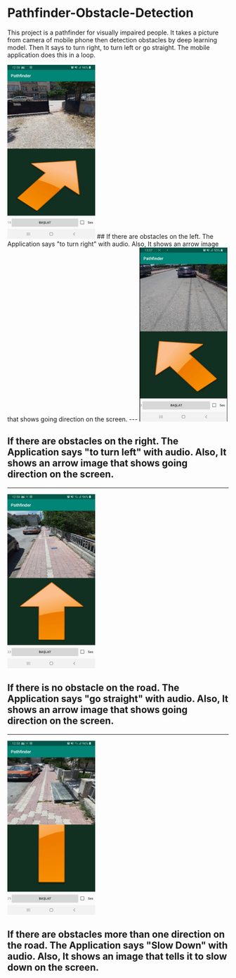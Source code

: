 # Pathfinder-Obstacle-Detection
This project is a pathfinder for visually impaired people. It takes a picture from camera of mobile phone then detection obstacles by deep learning model. Then It says to turn right, to turn left or go straight. The mobile application does this in a loop. 

<img src="https://github.com/mehmetolg/Pathfinder-Obstacle-Detection/blob/master/4.jpeg" width="200" height="395">
## If there are obstacles on the left. The Application says "to turn right" with audio. Also, It shows an arrow image that shows going direction on the screen.
---
<img src="https://github.com/mehmetolg/Pathfinder-Obstacle-Detection/blob/master/2.jpeg" width="200" height="395">

## If there are obstacles on the right. The Application says "to turn left" with audio. Also, It shows an arrow image that shows going direction on the screen.
---
<img src="https://github.com/mehmetolg/Pathfinder-Obstacle-Detection/blob/master/1.jpeg" width="200" height="395">

## If there is no obstacle on the road. The Application says "go straight" with audio. Also, It shows an arrow image that shows going direction on the screen.
---

<img src="https://github.com/mehmetolg/Pathfinder-Obstacle-Detection/blob/master/3.jpeg" width="200" height="395">

## If there are obstacles more than one direction on the road. The Application says "Slow Down" with audio. Also, It shows an image that tells it to slow down on the screen.

